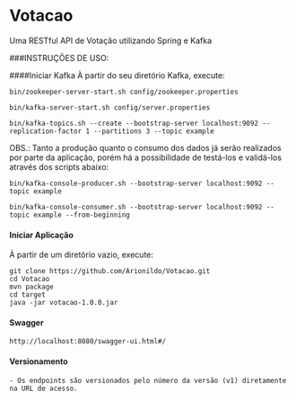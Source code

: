 # Votacao
Uma RESTful API de Votação utilizando Spring e Kafka

###INSTRUÇÕES DE USO:

####Iniciar Kafka
À partir do seu diretório Kafka, execute:
````
bin/zookeeper-server-start.sh config/zookeeper.properties

bin/kafka-server-start.sh config/server.properties

bin/kafka-topics.sh --create --bootstrap-server localhost:9092 --replication-factor 1 --partitions 3 --topic example
````
OBS.: Tanto a produção quanto o consumo dos dados já serão realizados por parte da aplicação, porém há a possibilidade de testá-los e validá-los através dos scripts abaixo:
```` 
bin/kafka-console-producer.sh --bootstrap-server localhost:9092 --topic example

bin/kafka-console-consumer.sh --bootstrap-server localhost:9092 --topic example --from-beginning
````

#### Iniciar Aplicação
À partir de um diretório vazio, execute:
````
git clone https://github.com/Arionildo/Votacao.git
cd Votacao
mvn package
cd target
java -jar votacao-1.0.0.jar
````

#### Swagger

````
http://localhost:8080/swagger-ui.html#/
````

#### Versionamento
    - Os endpoints são versionados pelo número da versão (v1) diretamente na URL de acesso.
